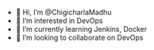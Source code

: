 - 👋 Hi, I’m @ChigicharlaMadhu
- 👀 I’m interested in DevOps
- 🌱 I’m currently learning Jenkins, Docker
- 💞️ I’m looking to collaborate on DevOps

<!---
ChigicharlaMadhu/ChigicharlaMadhu is a ✨ special ✨ repository because its `README.md` (this file) appears on your GitHub profile.
You can click the Preview link to take a look at your changes.
--->
